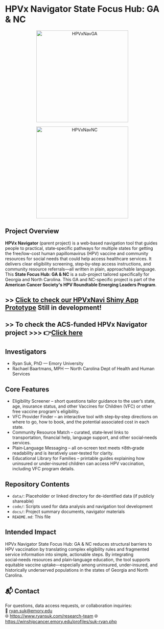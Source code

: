 # HPVx Navigator State Focus Hub: GA & NC

<p align="center">
  <img src="https://github.com/user-attachments/assets/25cbdc1f-2c87-4195-8865-456de56979e7" width="300" alt="HPVxNavGA"/>
</p> 
<p align="center">
  <img src="https://github.com/user-attachments/assets/358b2074-da8e-40b4-b949-008696912577" width="300" alt="HPVxNavNC"/>
</p>

## Project Overview

**HPVx Navigator** (parent project) is a web‑based navigation tool that guides people to practical, state‑specific pathways for multiple states for getting the free/low-cost human papillomavirus (HPV) vaccine and community resources for social needs that could help access healthcare services. It delivers clear eligibility screening, step‑by‑step access instructions, and community resource referrals—all written in plain, approachable language. This **State Focus Hub: GA & NC** is a sub-project tailored specifically for Georgia and North Carolina. This GA and NC-specific project is part of the **American Cancer Society's HPV Roundtable Emerging Leaders Program**.

## >> [Click to check our HPVxNavi Shiny App Prototype](https://suk-decision-science-lab.shinyapps.io/hpvxnavi/) Still in development!

## >> To check the ACS-funded HPVx Navigator project >>> 👉[Click here](https://github.com/ryan-suk/HPVxNavigator)

## Investigators

- Ryan Suk, PhD — Emory University
- Rachael Baartmans, MPH — North Carolina Dept of Health and Human Services

## Core Features

- Eligibility Screener – short questions tailor guidance to the user’s state, age, insurance status, and other Vaccines for Children (VFC) or other free vaccine program's eligibility.
- VFC Provider Finder – an interactive tool with step‑by‑step directions on where to go, how to book, and the potential associated cost in each state.
- Community Resource Match – curated, state‑level links to transportation, financial help, language support, and other social‑needs services.
- Plain‑Language Messaging – all on‑screen text meets ≤8th‑grade readability and is iteratively user‑tested for clarity.
- Educational Library for Families – printable guides explaining how uninsured or under‑insured children can access HPV vaccination, including VFC program details.

## Repository Contents

- `data/`: Placeholder or linked directory for de-identified data (if publicly shareable)
- `code/`: Scripts used for data analysis and navigation tool development
- `docs/`: Project summary documents, navigator materials
- `README.md`: This file

## Intended Impact

HPVx Navigator State Focus Hub: GA & NC reduces structural barriers to HPV vaccination by translating complex eligibility rules and fragmented service information into simple, actionable steps. By integrating social‑needs resources and plain‑language education, the tool supports equitable vaccine uptake—especially among uninsured, under‑insured, and historically underserved populations in the states of Georgia and North Carolina.

## 📬 Contact

For questions, data access requests, or collaboration inquiries:  
📧 ryan.suk@emory.edu  
🌐 https://www.ryansuk.com/research-team
🌐 https://winshipcancer.emory.edu/profiles/suk-ryan.php
